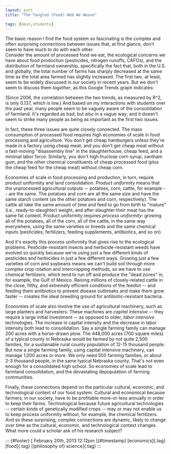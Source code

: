 ```yaml
---
layout: post
title: "The Tangled (Food) Web We Weave"

tags: [meat,students]
---
```



The basic reason I find the food system so fascinating is the complex and often surprising connections between issues that, at first glance, don't seem to have much to do with each other.\
Consider the amount of processed food we eat, the ecological concerns we have about food production (pesticides, nitrogen runoffs, CAFOs), and the distribution of farmland ownership, specifically the fact that, both in the U.S. and globally, the total number of farms has sharply decreased at the same time as the total area farmed has slightly increased. The first two, at least, seem to be widely discussed in our society in recent years. But we don't seem to discuss them *together*, as this Google Trends graph indicates:

(Since 2006, the correlation between the two trends, as measured by R\^2, is only 0.137, which is low.) And based on my interactions with students over the past year, many people seem to be vaguely aware of the consolidation of farmland. It's regarded as bad, but also in a vague way; and it doesn't seem to strike many people as being as important as the first two issues.

In fact, these three issues are quite closely connected. The mass consumption of processed food requires high economies of scale in food processing and agriculture. You don't get cheap hamburgers unless they're made in a factory using cheap meat; and you don't get cheap meat without a fast-moving "disassembly line" in the slaughterhouse, cheap feed, and a minimal labor force. Similarly, you don't high fructose corn syrup, xantham gum, and the other chemical constituents of cheap processed food (plus the cheap feed for the cheap meat) without cheap corn.

Economies of scale in food processing and production, in turn, require product uniformity and land consolidation. *Product uniformity* means that the unprocessed agricultural outputs -- potatoes, corn, cattle, for example -- are the same. The potatoes and corn are all the same size and have the same starch content (as the other potatoes and corn, respectively). The cattle all take the same amount of time and feed to go from birth to "mature" (i.e., ready-to-slaughter) weight, and after slaughter their meat has the same fat content. Product uniformity requires *process uniformity*: growing all of the potatoes, all of the corn, all of the cattle, in the same way everywhere, using the same varieties or breeds and the same chemical inputs (pesticides, fertilizers, feeding supplements, antibiotics, and so on).

And it's exactly this process uniformity that gives rise to the ecological problems. Pesticide-resistant insects and herbicide-resistant weeds have evolved so quickly because we're using just a few different kinds of pesticides and herbicides in just a few different ways. Growing just a few varieties of corn and soybeans means we can't build soil through more complex crop rotation and intercropping methods, so we have to use chemical fertilizers, which tend to run off and produce the "dead zones" in, for example, the Gulf of Mexico. Raising millions of closely-related cattle in the close, filthy, and extremely efficient conditions of the feedlot -- and feeding them antibiotics to prevent disease outbreaks and make them grow faster -- creates the ideal breeding ground for antibiotic-resistant bacteria.

Economies of scale also involve the use of agricultural machinery, such as large planters and harvesters. These machines are *capital intensive* -- they require a large initial investment -- as opposed to older, *labor intensive* technologies. The increase in capital intensity and the decrease in labor intensity both lead to consolidation. Say a single farming family can manage 200 acres with a horse-drawn plow. The 448,000 acres (700 square miles) of a typical county in Nebraska would be farmed by not quite 2,500 families, for a sustainable rural county population of 12-15 thousand people. But now a single farming family, using capital intensive machinery, can manage 1,000 acres or more. We only need 500 farming families, or about 2-3 thousand people, in the same typical Nebraska county. That's not even enough for a consolidated high school. So economies of scale lead to farmland consolidation, and the devastating depopulation of farming communities.

Finally, these connections depend on the particular cultural, economic, and technological context of our food system. Cultural and economical because farmers, in our society, have to be profitable more-or-less annually in order to keep their farms. Technological because future agricultural technologies -- certain kinds of genetically modified crops -- may or may not enable us to keep process uniformity without, for example, the chemical fertilizers. And so these surprising, complex connections are dynamic, likely to change over time as the cultural, economic, and technological context changes. What more could a scholar ask of his research subject?

::: {#footer}
[ February 20th, 2013 12:12pm ]{#timestamp} [economics]{.tag} [food]{.tag} [(philosophy of) science]{.tag}
:::


